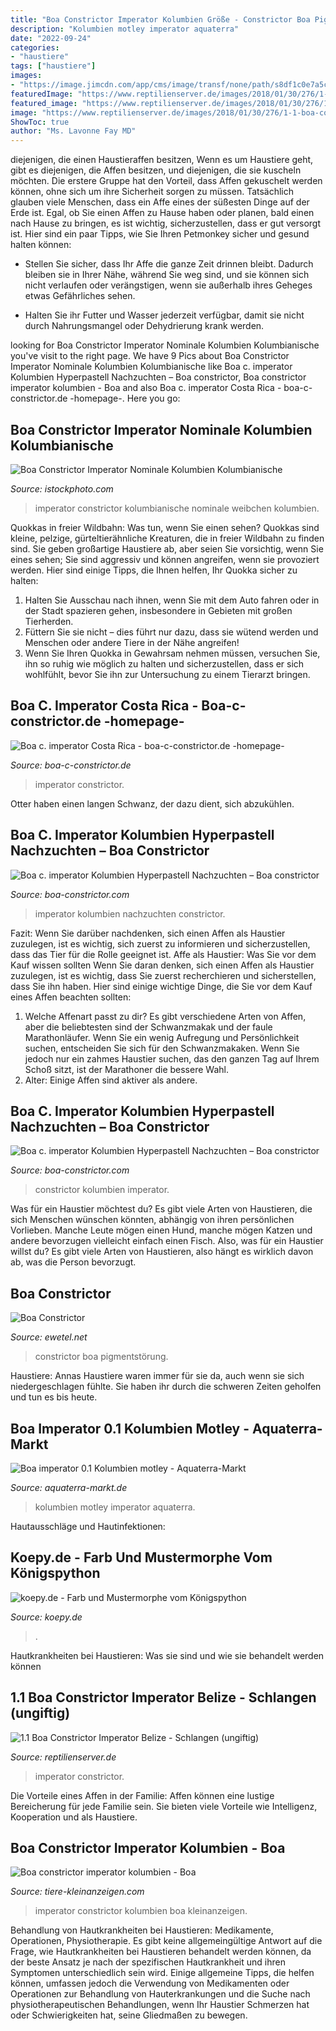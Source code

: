 ```yaml
---
title: "Boa Constrictor Imperator Kolumbien Größe - Constrictor Boa Pigmentstörung"
description: "Kolumbien motley imperator aquaterra"
date: "2022-09-24"
categories:
- "haustiere"
tags: ["haustiere"]
images:
- "https://image.jimcdn.com/app/cms/image/transf/none/path/s8df1c0e7a5c602d6/image/i2b7f5fe208052bee/version/1454231923/image.jpg"
featuredImage: "https://www.reptilienserver.de/images/2018/01/30/276/1-1-boa-constrictor-imperator-belize_2.jpg"
featured_image: "https://www.reptilienserver.de/images/2018/01/30/276/1-1-boa-constrictor-imperator-belize_2.jpg"
image: "https://www.reptilienserver.de/images/2018/01/30/276/1-1-boa-constrictor-imperator-belize_2.jpg"
ShowToc: true
author: "Ms. Lavonne Fay MD"
---
```



diejenigen, die einen Haustieraffen besitzen,
Wenn es um Haustiere geht, gibt es diejenigen, die Affen besitzen, und diejenigen, die sie kuscheln möchten. Die erstere Gruppe hat den Vorteil, dass Affen gekuschelt werden können, ohne sich um ihre Sicherheit sorgen zu müssen. Tatsächlich glauben viele Menschen, dass ein Affe eines der süßesten Dinge auf der Erde ist. Egal, ob Sie einen Affen zu Hause haben oder planen, bald einen nach Hause zu bringen, es ist wichtig, sicherzustellen, dass er gut versorgt ist. Hier sind ein paar Tipps, wie Sie Ihren Petmonkey sicher und gesund halten können:
- Stellen Sie sicher, dass Ihr Affe die ganze Zeit drinnen bleibt. Dadurch bleiben sie in Ihrer Nähe, während Sie weg sind, und sie können sich nicht verlaufen oder verängstigen, wenn sie außerhalb ihres Geheges etwas Gefährliches sehen.

- Halten Sie ihr Futter und Wasser jederzeit verfügbar, damit sie nicht durch Nahrungsmangel oder Dehydrierung krank werden.

	

		
looking for Boa Constrictor Imperator Nominale Kolumbien Kolumbianische you've visit to the right page. We have 9 Pics about Boa Constrictor Imperator Nominale Kolumbien Kolumbianische like Boa c. imperator Kolumbien Hyperpastell Nachzuchten – Boa constrictor, Boa constrictor imperator kolumbien - Boa and also Boa c. imperator Costa Rica - boa-c-constrictor.de -homepage-. Here you go:
		
    
## Boa Constrictor Imperator Nominale Kolumbien Kolumbianische

<img loading=lazy src="https://media.istockphoto.com/photos/boa-constrictor-imperator-nominal-colombia-colombian-redtail-boas-picture-id948444738?s=612x612" onerror="this.onerror=null;this.src='https://tse2.mm.bing.net/th?id=OIP.uIWtszI_X_rr-dHKelWP2AHaE8&amp;pid=15.1';" alt="Boa Constrictor Imperator Nominale Kolumbien Kolumbianische">

_Source: istockphoto.com_

>imperator constrictor kolumbianische nominale weibchen kolumbien. 

	

Quokkas in freier Wildbahn: Was tun, wenn Sie einen sehen?
Quokkas sind kleine, pelzige, gürteltierähnliche Kreaturen, die in freier Wildbahn zu finden sind. Sie geben großartige Haustiere ab, aber seien Sie vorsichtig, wenn Sie eines sehen; Sie sind aggressiv und können angreifen, wenn sie provoziert werden. Hier sind einige Tipps, die Ihnen helfen, Ihr Quokka sicher zu halten:
1. Halten Sie Ausschau nach ihnen, wenn Sie mit dem Auto fahren oder in der Stadt spazieren gehen, insbesondere in Gebieten mit großen Tierherden.
2. Füttern Sie sie nicht – dies führt nur dazu, dass sie wütend werden und Menschen oder andere Tiere in der Nähe angreifen!
3. Wenn Sie Ihren Quokka in Gewahrsam nehmen müssen, versuchen Sie, ihn so ruhig wie möglich zu halten und sicherzustellen, dass er sich wohlfühlt, bevor Sie ihn zur Untersuchung zu einem Tierarzt bringen.

    
## Boa C. Imperator Costa Rica - Boa-c-constrictor.de -homepage-

<img loading=lazy src="https://image.jimcdn.com/app/cms/image/transf/none/path/s8df1c0e7a5c602d6/image/i2b7f5fe208052bee/version/1454231923/image.jpg" onerror="this.onerror=null;this.src='https://tse4.mm.bing.net/th?id=OIP.ebvT7YC2wXPJa1EdPwnV6wEgDY&amp;pid=15.1';" alt="Boa c. imperator Costa Rica - boa-c-constrictor.de -homepage-">

_Source: boa-c-constrictor.de_

>imperator constrictor. 

	

Otter haben einen langen Schwanz, der dazu dient, sich abzukühlen.

    
## Boa C. Imperator Kolumbien Hyperpastell Nachzuchten – Boa Constrictor

<img loading=lazy src="http://i1.wp.com/www.boa-constrictor.com/wp-content/uploads/2016/03/Boa-c-imperator-Kolumbien-Hyperpastell-M2bb.jpg" onerror="this.onerror=null;this.src='https://tse4.mm.bing.net/th?id=OIP.qCGquNzqMA-WWMbRUkjgIAHaHu&amp;pid=15.1';" alt="Boa c. imperator Kolumbien Hyperpastell Nachzuchten – Boa constrictor">

_Source: boa-constrictor.com_

>imperator kolumbien nachzuchten constrictor. 

	

Fazit: Wenn Sie darüber nachdenken, sich einen Affen als Haustier zuzulegen, ist es wichtig, sich zuerst zu informieren und sicherzustellen, dass das Tier für die Rolle geeignet ist.
Affe als Haustier: Was Sie vor dem Kauf wissen sollten
Wenn Sie daran denken, sich einen Affen als Haustier zuzulegen, ist es wichtig, dass Sie zuerst recherchieren und sicherstellen, dass Sie ihn haben. Hier sind einige wichtige Dinge, die Sie vor dem Kauf eines Affen beachten sollten:
 1) Welche Affenart passt zu dir? Es gibt verschiedene Arten von Affen, aber die beliebtesten sind der Schwanzmakak und der faule Marathonläufer. Wenn Sie ein wenig Aufregung und Persönlichkeit suchen, entscheiden Sie sich für den Schwanzmakaken. Wenn Sie jedoch nur ein zahmes Haustier suchen, das den ganzen Tag auf Ihrem Schoß sitzt, ist der Marathoner die bessere Wahl.
2) Alter: Einige Affen sind aktiver als andere.

    
## Boa C. Imperator Kolumbien Hyperpastell Nachzuchten – Boa Constrictor

<img loading=lazy src="https://www.boa-constrictor.com/wp-content/uploads/2016/03/Boa-c-imperator-Kolumbien-Hyperpastell.jpg" onerror="this.onerror=null;this.src='https://tse3.mm.bing.net/th?id=OIP.8AhmRb7rzGLrMLpyAuD7VgHaFy&amp;pid=15.1';" alt="Boa c. imperator Kolumbien Hyperpastell Nachzuchten – Boa constrictor">

_Source: boa-constrictor.com_

>constrictor kolumbien imperator. 

	

Was für ein Haustier möchtest du?
Es gibt viele Arten von Haustieren, die sich Menschen wünschen könnten, abhängig von ihren persönlichen Vorlieben. Manche Leute mögen einen Hund, manche mögen Katzen und andere bevorzugen vielleicht einfach einen Fisch. Also, was für ein Haustier willst du? Es gibt viele Arten von Haustieren, also hängt es wirklich davon ab, was die Person bevorzugt.

    
## Boa Constrictor

<img loading=lazy src="http://www.ewetel.net/~ralf_koop/Pigment.jpg" onerror="this.onerror=null;this.src='https://tse3.mm.bing.net/th?id=OIP.JF_aVixIy1NAslA6GjlvJgHaFj&amp;pid=15.1';" alt="Boa Constrictor">

_Source: ewetel.net_

>constrictor boa pigmentstörung. 

	

Haustiere: Annas Haustiere waren immer für sie da, auch wenn sie sich niedergeschlagen fühlte. Sie haben ihr durch die schweren Zeiten geholfen und tun es bis heute.

    
## Boa Imperator 0.1 Kolumbien Motley - Aquaterra-Markt

<img loading=lazy src="https://aquaterra-markt.de/wp-content/uploads/2020/06/IMG_20200425_140357-2048x1536.jpg" onerror="this.onerror=null;this.src='https://tse2.mm.bing.net/th?id=OIP.MymsC2aXgyuX7dCphq14AAHaFj&amp;pid=15.1';" alt="Boa imperator 0.1 Kolumbien motley - Aquaterra-Markt">

_Source: aquaterra-markt.de_

>kolumbien motley imperator aquaterra. 

	

Hautausschläge und Hautinfektionen:

    
## Koepy.de - Farb Und Mustermorphe Vom Königspython

<img loading=lazy src="http://www.koepy.de/galerie/bilder/imperator3.jpg" onerror="this.onerror=null;this.src='https://tse4.mm.bing.net/th?id=OIP.yunbjljfRGEipKAafg2F7QHaFj&amp;pid=15.1';" alt="koepy.de - Farb und Mustermorphe vom Königspython">

_Source: koepy.de_

>. 

	

Hautkrankheiten bei Haustieren: Was sie sind und wie sie behandelt werden können

    
## 1.1 Boa Constrictor Imperator Belize - Schlangen (ungiftig)

<img loading=lazy src="https://www.reptilienserver.de/images/2018/01/30/276/1-1-boa-constrictor-imperator-belize_2.jpg" onerror="this.onerror=null;this.src='https://tse1.mm.bing.net/th?id=OIP.5NeTeSU1Tv7y2xVhdjNSQgHaJ4&amp;pid=15.1';" alt="1.1 Boa Constrictor Imperator Belize - Schlangen (ungiftig)">

_Source: reptilienserver.de_

>imperator constrictor. 

	

Die Vorteile eines Affen in der Familie: Affen können eine lustige Bereicherung für jede Familie sein. Sie bieten viele Vorteile wie Intelligenz, Kooperation und als Haustiere.

    
## Boa Constrictor Imperator Kolumbien - Boa

<img loading=lazy src="https://www.tiere-kleinanzeigen.com/export/e514deb94d08a9d32cbe21d3a091f.jpg" onerror="this.onerror=null;this.src='https://tse2.mm.bing.net/th?id=OIP.CRlkURovX3F_Aq_cLoLV-gHaIm&amp;pid=15.1';" alt="Boa constrictor imperator kolumbien - Boa">

_Source: tiere-kleinanzeigen.com_

>imperator constrictor kolumbien boa kleinanzeigen. 

	

Behandlung von Hautkrankheiten bei Haustieren: Medikamente, Operationen, Physiotherapie.
Es gibt keine allgemeingültige Antwort auf die Frage, wie Hautkrankheiten bei Haustieren behandelt werden können, da der beste Ansatz je nach der spezifischen Hautkrankheit und ihren Symptomen unterschiedlich sein wird. Einige allgemeine Tipps, die helfen können, umfassen jedoch die Verwendung von Medikamenten oder Operationen zur Behandlung von Hauterkrankungen und die Suche nach physiotherapeutischen Behandlungen, wenn Ihr Haustier Schmerzen hat oder Schwierigkeiten hat, seine Gliedmaßen zu bewegen.

